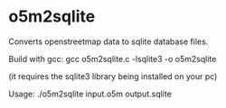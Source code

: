 # o5m2sqlite
Converts openstreetmap data to sqlite database files.

Build with gcc:
gcc o5m2sqlite.c -lsqlite3 -o o5m2sqlite

(it requires the sqlite3 library being installed on your pc)

Usage:
./o5m2sqlite input.o5m output.sqlite
